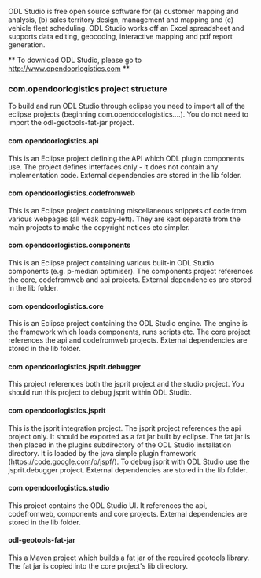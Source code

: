 
ODL Studio is free open source software for (a) customer mapping and analysis, (b) sales territory design, management and mapping and (c) vehicle fleet scheduling. 
ODL Studio works off an Excel spreadsheet and supports data editing, geocoding, interactive mapping and pdf report generation.

** To download ODL Studio, please go to http://www.opendoorlogistics.com **

### com.opendoorlogistics project structure
To build and run ODL Studio through eclipse you need to import all of the eclipse projects (beginning com.opendoorlogistics....).
You do not need to import the odl-geotools-fat-jar project.

#### com.opendoorlogistics.api
This is an Eclipse project defining the API which ODL plugin components use.
The project defines interfaces only - it does not contain any implementation code.
External dependencies are stored in the lib folder.

#### com.opendoorlogistics.codefromweb	
This is an Eclipse project containing miscellaneous snippets of code from various webpages (all weak copy-left).
They are kept separate from the main projects to make the copyright notices etc simpler.

#### com.opendoorlogistics.components	
This is an Eclipse project containing various built-in ODL Studio components (e.g. p-median optimiser). 
The components project references the core, codefromweb and api projects.
External dependencies are stored in the lib folder.

#### com.opendoorlogistics.core	
This is an Eclipse project containing the ODL Studio engine.
The engine is the framework which loads components, runs scripts etc.
The core project references the api and codefromweb projects.
External dependencies are stored in the lib folder.

#### com.opendoorlogistics.jsprit.debugger
This project references both the jsprit project and the studio project.
You should run this project to debug jsprit within ODL Studio.

#### com.opendoorlogistics.jsprit
This is the jsprit integration project.
The jsprit project references the api project only.
It should be exported as a fat jar built by eclipse.
The fat jar is then placed in the plugins subdirectory of the ODL Studio installation directory.
It is loaded by the java simple plugin framework (https://code.google.com/p/jspf/).
To debug jsprit with ODL Studio use the jsprit.debugger project.
External dependencies are stored in the lib folder.

#### com.opendoorlogistics.studio
This project contains the ODL Studio UI.
It references the api, codefromweb, components and core projects.
External dependencies are stored in the lib folder.

#### odl-geotools-fat-jar
This a Maven project which builds a fat jar of the required geotools library.
The fat jar is copied into the core project's lib directory.
